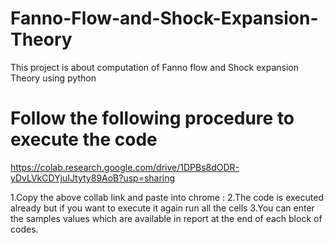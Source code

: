 # Fanno-Flow-and-Shock-Expansion-Theory
This project is about computation of Fanno flow and Shock expansion Theory using python
# Follow the following procedure to execute the code
https://colab.research.google.com/drive/1DPBs8dODR-yDvLVkCDYjuIJtyty89AoB?usp=sharing

1.Copy the above collab link and paste into chrome :
2.The code is executed already but if you want to execute it again run all the cells
3.You can enter the samples values which are available in report at the end of each block of codes.

